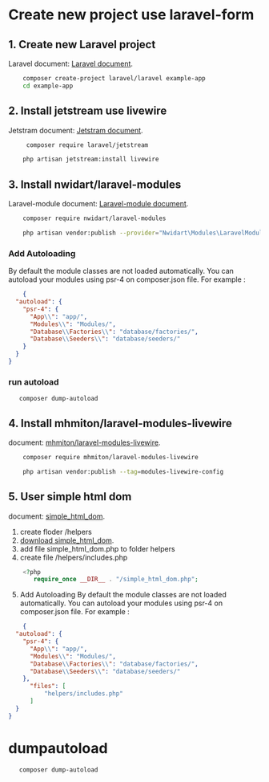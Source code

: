 # Create new project use laravel-form

## 1. Create new Laravel project
Laravel document: [Laravel document](https://laravel.com/docs/10.x).
```sh
    composer create-project laravel/laravel example-app
    cd example-app
```
## 2. Install jetstream  use livewire
Jetstram document: [Jetstram document](https://jetstream.laravel.com/3.x/introduction.html).
```sh
     composer require laravel/jetstream
```
```sh
    php artisan jetstream:install livewire
```
## 3. Install nwidart/laravel-modules
Laravel-module document: [Laravel-module document](https://docs.laravelmodules.com/v9/installation-and-setup).
```sh
    composer require nwidart/laravel-modules
```
```sh
    php artisan vendor:publish --provider="Nwidart\Modules\LaravelModulesServiceProvider"
```
### Add Autoloading 
By default the module classes are not loaded automatically. 
You can autoload your modules using psr-4 on composer.json file. For example :
```json
    {
  "autoload": {
    "psr-4": {
      "App\\": "app/",
      "Modules\\": "Modules/",
      "Database\\Factories\\": "database/factories/",
      "Database\\Seeders\\": "database/seeders/"
    }
  }
}
```
### run autoload
```shell
   composer dump-autoload
```

## 4. Install mhmiton/laravel-modules-livewire
 document: [ mhmiton/laravel-modules-livewire](https://github.com/mhmiton/laravel-modules-livewire).

```sh 
    composer require mhmiton/laravel-modules-livewire
```
```sh 
    php artisan vendor:publish --tag=modules-livewire-config
```

## 5. User simple html dom
document: [simple_html_dom](https://simplehtmldom.sourceforge.io/docs/1.9/index.html).

1. create floder /helpers
2. [download simple_html_dom](https://sourceforge.net/projects/simplehtmldom/).
3. add file  simple_html_dom.php to folder helpers
4. create file /helpers/includes.php
```php
    <?php 
       require_once __DIR__ . "/simple_html_dom.php";
```
5. Add Autoloading
By default the module classes are not loaded automatically.
You can autoload your modules using psr-4 on composer.json file. For example :
```json
    {
  "autoload": {
    "psr-4": {
      "App\\": "app/",
      "Modules\\": "Modules/",
      "Database\\Factories\\": "database/factories/",
      "Database\\Seeders\\": "database/seeders/"
    },
      "files": [
          "helpers/includes.php"
      ]
  }
}
```
# dumpautoload
```shell
   composer dump-autoload
```
